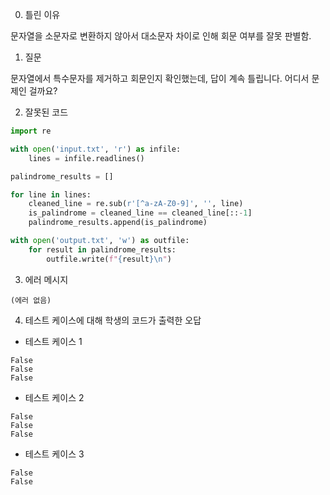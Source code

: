 0. 틀린 이유

문자열을 소문자로 변환하지 않아서 대소문자 차이로 인해 회문 여부를 잘못 판별함.

1. 질문

문자열에서 특수문자를 제거하고 회문인지 확인했는데, 답이 계속 틀립니다. 어디서 문제인 걸까요?

2. 잘못된 코드

```python
import re

with open('input.txt', 'r') as infile:
    lines = infile.readlines()

palindrome_results = []

for line in lines:
    cleaned_line = re.sub(r'[^a-zA-Z0-9]', '', line)
    is_palindrome = cleaned_line == cleaned_line[::-1]
    palindrome_results.append(is_palindrome)

with open('output.txt', 'w') as outfile:
    for result in palindrome_results:
        outfile.write(f"{result}\n")
```

3. 에러 메시지

```
(에러 없음)
```

4. 테스트 케이스에 대해 학생의 코드가 출력한 오답

- 테스트 케이스 1

```
False
False
False
```

- 테스트 케이스 2

```
False
False
False
```

- 테스트 케이스 3

```
False
False
```